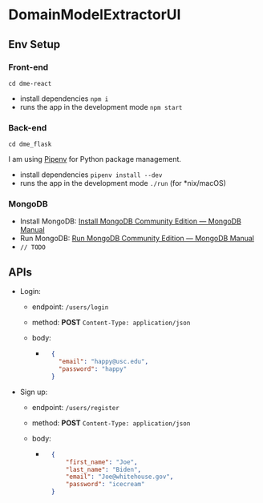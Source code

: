 # DomainModelExtractorUI




## Env Setup
### Front-end

```
cd dme-react
```

- install dependencies `npm i`
- runs the app in the development mode `npm start`

### Back-end

```
cd dme_flask
```

I am using [Pipenv](https://github.com/pypa/pipenv) for Python package management. 

- install dependencies `pipenv install --dev`
- runs the app in the development mode `./run`  (for *nix/macOS)

### MongoDB

- Install MongoDB: [Install MongoDB Community Edition — MongoDB Manual](https://docs.mongodb.com/manual/tutorial/install-mongodb-on-os-x/#install-mongodb-community-edition)
- Run MongoDB: [Run MongoDB Community Edition — MongoDB Manual](https://docs.mongodb.com/manual/tutorial/install-mongodb-on-os-x/#run-mongodb-community-edition)
- `// TODO`

## APIs

- Login: 

    - endpoint: `/users/login`  

    - method: **POST** `Content-Type: application/json`

    - body:

        - ```json
            {
              "email": "happy@usc.edu",
              "password": "happy"
            }
            ```

- Sign up: 

    - endpoint: `/users/register`

    - method: **POST**  `Content-Type: application/json`

    - body: 

        - ```json
            {
                "first_name": "Joe",
                "last_name": "Biden",
                "email": "Joe@whitehouse.gov",
                "password": "icecream"
            }
            ```

            

    

    

